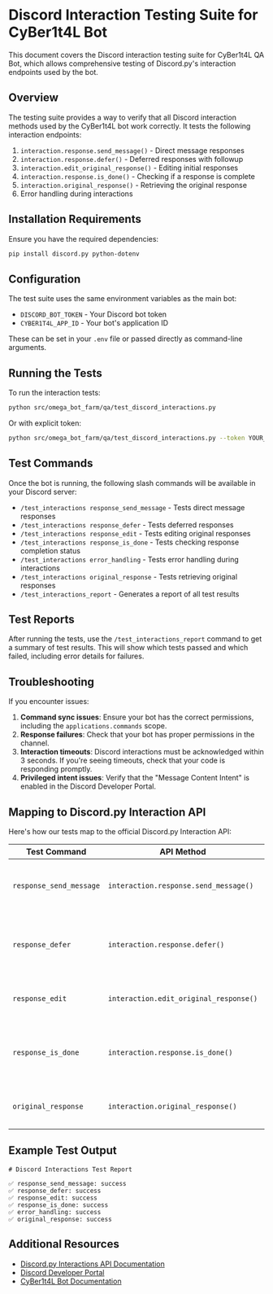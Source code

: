 # Discord Interaction Testing Suite for CyBer1t4L Bot

This document covers the Discord interaction testing suite for CyBer1t4L QA Bot, which allows comprehensive testing of Discord.py's interaction endpoints used by the bot.

## Overview

The testing suite provides a way to verify that all Discord interaction methods used by the CyBer1t4L bot work correctly. It tests the following interaction endpoints:

1. `interaction.response.send_message()` - Direct message responses
2. `interaction.response.defer()` - Deferred responses with followup
3. `interaction.edit_original_response()` - Editing initial responses
4. `interaction.response.is_done()` - Checking if a response is complete
5. `interaction.original_response()` - Retrieving the original response
6. Error handling during interactions

## Installation Requirements

Ensure you have the required dependencies:

```bash
pip install discord.py python-dotenv
```

## Configuration

The test suite uses the same environment variables as the main bot:

- `DISCORD_BOT_TOKEN` - Your Discord bot token
- `CYBER1T4L_APP_ID` - Your bot's application ID

These can be set in your `.env` file or passed directly as command-line arguments.

## Running the Tests

To run the interaction tests:

```bash
python src/omega_bot_farm/qa/test_discord_interactions.py
```

Or with explicit token:

```bash
python src/omega_bot_farm/qa/test_discord_interactions.py --token YOUR_TOKEN --app-id YOUR_APP_ID
```

## Test Commands

Once the bot is running, the following slash commands will be available in your Discord server:

- `/test_interactions response_send_message` - Tests direct message responses
- `/test_interactions response_defer` - Tests deferred responses
- `/test_interactions response_edit` - Tests editing original responses
- `/test_interactions response_is_done` - Tests checking response completion status
- `/test_interactions error_handling` - Tests error handling during interactions
- `/test_interactions original_response` - Tests retrieving original responses
- `/test_interactions_report` - Generates a report of all test results

## Test Reports

After running the tests, use the `/test_interactions_report` command to get a summary of test results. This will show which tests passed and which failed, including error details for failures.

## Troubleshooting

If you encounter issues:

1. **Command sync issues**: Ensure your bot has the correct permissions, including the `applications.commands` scope.
2. **Response failures**: Check that your bot has proper permissions in the channel.
3. **Interaction timeouts**: Discord interactions must be acknowledged within 3 seconds. If you're seeing timeouts, check that your code is responding promptly.
4. **Privileged intent issues**: Verify that the "Message Content Intent" is enabled in the Discord Developer Portal.

## Mapping to Discord.py Interaction API

Here's how our tests map to the official Discord.py Interaction API:

| Test Command | API Method | Description |
|--------------|------------|-------------|
| `response_send_message` | `interaction.response.send_message()` | Sends an immediate response to an interaction |
| `response_defer` | `interaction.response.defer()` | Defers the response, allowing for longer processing time |
| `response_edit` | `interaction.edit_original_response()` | Edits the original interaction response |
| `response_is_done` | `interaction.response.is_done()` | Checks if the interaction has been responded to |
| `original_response` | `interaction.original_response()` | Fetches the original interaction response |

## Example Test Output

```
# Discord Interactions Test Report

✅ response_send_message: success
✅ response_defer: success
✅ response_edit: success
✅ response_is_done: success
✅ error_handling: success
✅ original_response: success
```

## Additional Resources

- [Discord.py Interactions API Documentation](https://discordpy.readthedocs.io/en/stable/interactions/api.html)
- [Discord Developer Portal](https://discord.com/developers/applications)
- [CyBer1t4L Bot Documentation](README_CYBER1T4L.md)
